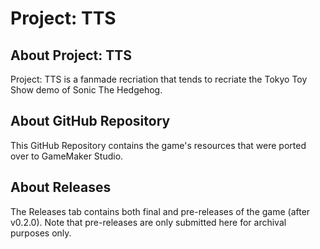 # Project: TTS
## About Project: TTS
Project: TTS is a fanmade recriation that tends to recriate the Tokyo Toy Show demo of Sonic The Hedgehog.
## About GitHub Repository
This GitHub Repository contains the game's resources that were ported over to GameMaker Studio.
## About Releases
The Releases tab contains both final and pre-releases of the game (after v0.2.0). Note that pre-releases are only submitted here for archival purposes only.
